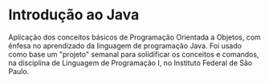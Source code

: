 # Introdução ao Java
Aplicação dos conceitos básicos de Programação Orientada a Objetos, com ênfesa no aprendizado da linguagem de programação Java. Foi usado como base um "projeto" semanal para solidificar os conceitos e comandos, na disciplina de Linguagem de Programação I, no Instituto Federal de São Paulo.
